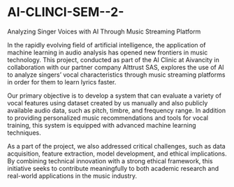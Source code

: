 # AI-CLINCI-SEM--2-
Analyzing Singer Voices with AI Through Music Streaming Platform 

In the rapidly evolving field of artificial intelligence, the application of machine learning in audio analysis has opened new frontiers in music technology. This project, conducted as part of the AI Clinic at Aivancity in collaboration with our partner company Alttrust SAS, explores the use of AI to analyze singers’ vocal characteristics through music streaming platforms in order for them to learn lyrics faster. 

Our primary objective is to develop a system that can evaluate a variety of vocal features using dataset created by us manually and also publicly available audio data, such as pitch, timbre, and frequency range. In addition to providing personalized music recommendations and tools for vocal training, this system is equipped with advanced machine learning techniques.

As a part of the project, we also addressed critical challenges, such as data acquisition, feature extraction, model development, and ethical implications. By combining technical innovation with a strong ethical framework, this initiative seeks to contribute meaningfully to both academic research and real-world applications in the music industry.
